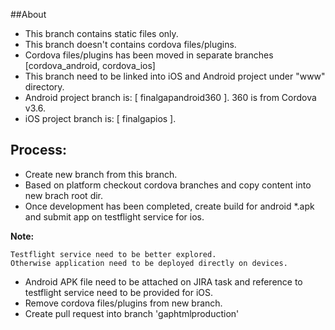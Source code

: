 ##About

* This branch contains static files only.
* This branch doesn't contains cordova files/plugins.
* Cordova files/plugins has been moved in separate branches [cordova\_android, cordova\_ios]
* This branch need to be linked into iOS and Android project under "www" directory.
* Android project branch is: [ finalgapandroid360 ]. 360 is from Cordova v3.6.
* iOS project branch is: [ finalgapios ].

## Process:

* Create new branch from this branch.
* Based on platform checkout cordova branches and copy content into new brach root dir.
* Once development has been completed, create build for android \*.apk and submit app on testflight service for ios.

**Note:**

    Testflight service need to be better explored. 
    Otherwise application need to be deployed directly on devices.

* Android APK file need to be attached on JIRA task and reference to testflight service need to be provided for iOS.
* Remove cordova files/plugins from new branch.
* Create pull request into branch 'gaphtmlproduction'
